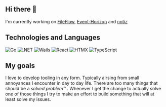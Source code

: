 <meta name="google-site-verification" content="roT85pfVBOTF72AaF_8ajdHoz1md3VXCWSq6mVi4Zro" />

## Hi there 👋

I'm currently working on [FileFlow](https://github.com/8-prime/FileFlow), [Event-Horizon](https://github.com/8-prime/Event-Horizon) and [notiz](https://github.com/8-prime/notiz)

## Technologies and Languages

![Go](https://img.shields.io/badge/Go-00ADD8?logo=go&logoColor=white)
![.NET](https://img.shields.io/badge/.NET-512BD4?logo=dotnet&logoColor=white)
![Wails](https://img.shields.io/badge/Wails-000000?logo=wails&logoColor=white)
![React](https://img.shields.io/badge/React-61DAFB?logo=react&logoColor=black)
![HTMX](https://img.shields.io/badge/HTMX-FF6C37?logo=htmx&logoColor=white)
![TypeScript](https://img.shields.io/badge/TypeScript-3178C6?logo=typescript&logoColor=white)

## My goals

I love to develop tooling in any form. Typically airsing from small annoyances I encounter in day to day life.
There are too many things that should be a *solved problem™*​ . 
Whenever I get the change to actually solve one of those things I try to make an effort to build something that will at least solve my issues.
